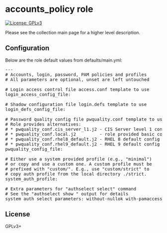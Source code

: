 # accounts_policy role

[![License: GPLv3](https://img.shields.io/badge/license-GPLv3-brightgreen.svg)](https://www.gnu.org/licenses/gpl-3.0)

Please see the collection main page for a higher level description.

## Configuration

Below are the role default values from defaults/main.yml:

<pre>
---
# Accounts, login, password, PAM policies and profiles
# All parameters are optional, unset are left untouched

# Login access control file access.conf template to use
login_access_config_file:

# Shadow configuration file login.defs template to use
login_defs_config_file:

# Password quality config file pwquality.conf template to use
# Role provides alternatives:
# * pwquality_conf.cis_server_l1.j2 - CIS Server level 1 config
# * pwquality_conf.local.j2         - role provided basic config
# * pwquality_conf.rhel8_default.j2 - RHEL 8 default config
# * pwquality_conf.rhel9_default.j2 - RHEL 9 default config
pwquality_config_file:

# Either use a system provided profile (e.g., "minimal")
# or copy and use a custom one. A custom profile must be
# prefixed with "custom/". E.g., use "custom/strict" to
# copy auth profile from the local directory ./strict.
system_auth_profile:

# Extra parameters for "authselect select" command
# See the "authselect show <profile>" output for details
system_auth_select_parameters: without-nullok with-pamaccess
</pre>

## License

GPLv3+
